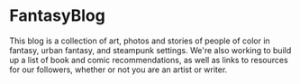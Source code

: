 # FantasyBlog


This blog is a collection of art, photos and stories of people of color in fantasy, urban fantasy, and steampunk settings. We're also working to build up a list of book and comic recommendations, as well as links to resources for our followers, whether or not you are an artist or writer.
